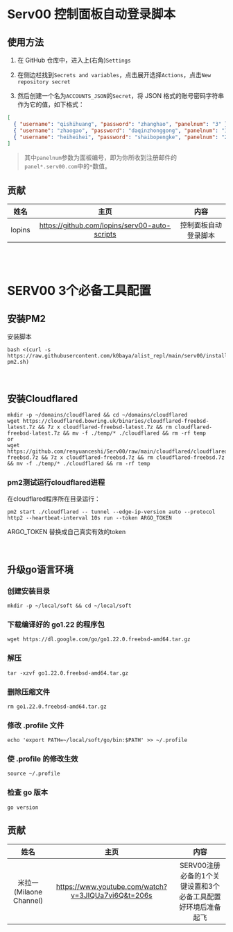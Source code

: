 # Serv00 控制面板自动登录脚本

## 使用方法

1. 在 GitHub 仓库中，进入上(右角)`Settings`

2. 在侧边栏找到`Secrets and variables`，点击展开选择`Actions`，点击`New repository secret`
    
3. 然后创建一个名为`ACCOUNTS_JSON`的`Secret`，将 JSON 格式的账号密码字符串作为它的值，如下格式：  

``` json
[  
  { "username": "qishihuang", "password": "zhanghao", "panelnum": "3" },  
  { "username": "zhaogao", "password": "daqinzhonggong", "panelnum": "1" },  
  { "username": "heiheihei", "password": "shaibopengke", "panelnum": "2" }  
]
```

> 其中`panelnum`参数为面板编号，即为你所收到注册邮件的`panel*.serv00.com`中的`*`数值。

## 贡献

|姓名|主页|内容|
| :------------: | :------------: | :------------: |
|lopins|https://github.com/lopins/serv00-auto-scripts|控制面板自动登录脚本|

<br />
<br />

# SERV00 3个必备工具配置

## 安装PM2
安装脚本
```
bash <(curl -s https://raw.githubusercontent.com/k0baya/alist_repl/main/serv00/install-pm2.sh)
```
<br />

## 安装Cloudflared
```
mkdir -p ~/domains/cloudflared && cd ~/domains/cloudflared
wget https://cloudflared.bowring.uk/binaries/cloudflared-freebsd-latest.7z && 7z x cloudflared-freebsd-latest.7z && rm cloudflared-freebsd-latest.7z && mv -f ./temp/* ./cloudflared && rm -rf temp
or
wget https://github.com/renyuanceshi/Serv00/raw/main/cloudflared/cloudflared-freebsd.7z && 7z x cloudflared-freebsd.7z && rm cloudflared-freebsd.7z && mv -f ./temp/* ./cloudflared && rm -rf temp
```
### pm2测试运行cloudflared进程
在cloudflared程序所在目录运行：
```
pm2 start ./cloudflared -- tunnel --edge-ip-version auto --protocol http2 --heartbeat-interval 10s run --token ARGO_TOKEN
```
ARGO_TOKEN 替换成自己真实有效的token

<br />

## 升级go语言环境
### 创建安装目录
```
mkdir -p ~/local/soft && cd ~/local/soft
```
### 下载编译好的 go1.22 的程序包
```
wget https://dl.google.com/go/go1.22.0.freebsd-amd64.tar.gz
```
### 解压
```
tar -xzvf go1.22.0.freebsd-amd64.tar.gz
```
### 删除压缩文件
```
rm go1.22.0.freebsd-amd64.tar.gz
```
### 修改 .profile 文件
```
echo 'export PATH=~/local/soft/go/bin:$PATH' >> ~/.profile
```
### 使 .profile 的修改生效
```
source ~/.profile
```
### 检查 go 版本
```
go version
```
## 贡献

|姓名|主页|内容|
| :------------: | :------------: | :------------: |
|米拉一 (Milaone Channel)|https://www.youtube.com/watch?v=3JIQUa7vi6Q&t=206s|SERV00注册必备的1个关键设置和3个必备工具配置好环境后准备起飞|

<br />
<br />
